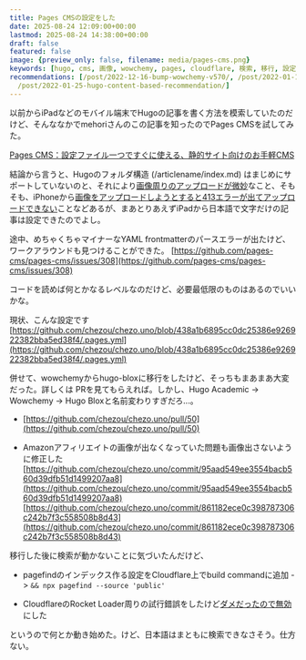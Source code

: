 ```yaml
---
title: Pages CMSの設定をした
date: 2025-08-24 12:09:00+00:00
lastmod: 2025-08-24 14:38:00+00:00
draft: false
featured: false
image: {preview_only: false, filename: media/pages-cms.png}
keywords: [hugo, cms, 画像, wowchemy, pages, cloudflare, 検索, 移行, 設定, 設定ファイル]
recommendations: [/post/2022-12-16-bump-wowchemy-v570/, /post/2022-01-14-prelims-recommend-hugo/,
  /post/2022-01-25-hugo-content-based-recommendation/]
---
```


以前からiPadなどのモバイル端末でHugoの記事を書く方法を模索していたのだけど、そんななかでmehoriさんのこの記事を知ったのでPages CMSを試してみた。

[Pages CMS：設定ファイル一つですぐに使える、静的サイト向けのお手軽CMS](https://mehori.com/blog/2025/pages-cms/)

結論から言うと、Hugoのフォルダ構造 (/articlename/index.md) はまじめにサポートしていないのと、それにより[画像周りのアップロードが微妙](https://github.com/pages-cms/pages-cms/issues/129)なこと、そもそも、iPhoneから[画像をアップロードしようとすると413エラーが出てアップロードできない](https://github.com/pages-cms/pages-cms/issues/284)ことなどあるが、まあとりあえずiPadから日本語で文字だけの記事は設定できたのでよし。

途中、めちゃくちゃマイナーなYAML frontmatterのパースエラーが出たけど、ワークアラウンドも見つけることができた。 [https://github.com/pages-cms/pages-cms/issues/308](https://github.com/pages-cms/pages-cms/issues/308)

コードを読めば何とかなるレベルなのだけど、必要最低限のものはあるのでいいかな。

現状、こんな設定です [https://github.com/chezou/chezo.uno/blob/438a1b6895cc0dc25386e926922382bba5ed38f4/.pages.yml](https://github.com/chezou/chezo.uno/blob/438a1b6895cc0dc25386e926922382bba5ed38f4/.pages.yml)

併せて、wowchemyからhugo-bloxに移行をしたけど、そっちもまあまあ大変だった。詳しくは PRを見てもらえれば。しかし、Hugo Academic -> Wowchemy -> Hugo Bloxと名前変わりすぎだろ...。

*   [https://github.com/chezou/chezo.uno/pull/50](https://github.com/chezou/chezo.uno/pull/50)
    
*   Amazonアフィリエイトの画像が出なくなっていた問題も画像出さないように修正した [https://github.com/chezou/chezo.uno/commit/95aad549ee3554bacb560d39dfb51d1499207aa8](https://github.com/chezou/chezo.uno/commit/95aad549ee3554bacb560d39dfb51d1499207aa8) [https://github.com/chezou/chezo.uno/commit/861182ece0c398787306c242b7f3c558508b8d43](https://github.com/chezou/chezo.uno/commit/861182ece0c398787306c242b7f3c558508b8d43)
    

移行した後に検索が動かないことに気づいたんだけど、

*   pagefindのインデックス作る設定をCloudflare上でbuild commandに追加 -> `&& npx pagefind --source 'public'`
    
*   CloudflareのRocket Loader周りの試行錯誤をしたけど[ダメだったので無効](https://github.com/chezou/chezo.uno/pull/52#issuecomment-3218275752)にした
    

というので何とか動き始めた。けど、日本語はまともに検索できなさそう。仕方ない。